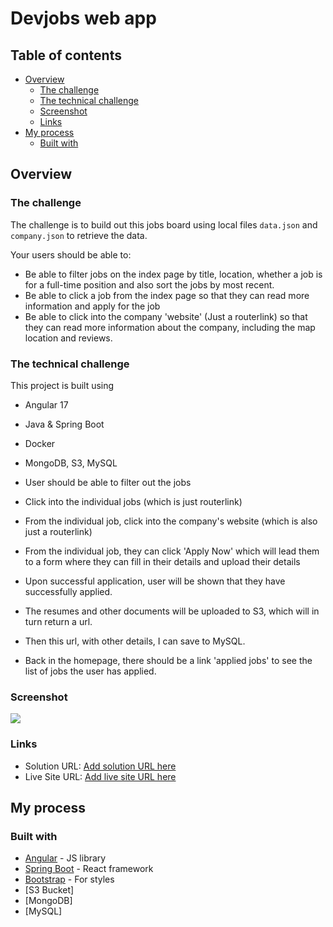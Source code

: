 # Devjobs web app

## Table of contents

- [Overview](#overview)
  - [The challenge](#the-challenge)
  - [The technical challenge](#the-technical-challenge)
  - [Screenshot](#screenshot)
  - [Links](#links)
- [My process](#my-process)
  - [Built with](#built-with)

## Overview

### The challenge

The challenge is to build out this jobs board using local files `data.json` and `company.json` to retrieve the data. 

Your users should be able to:

- Be able to filter jobs on the index page by title, location, whether a job is for a full-time position and also sort the jobs by most recent.
- Be able to click a job from the index page so that they can read more information and apply for the job
- Be able to click into the company 'website' (Just a routerlink) so that they can read more information about the company, including the map location and reviews.

### The technical challenge

This project is built using 
- Angular 17
- Java & Spring Boot
- Docker
- MongoDB, S3, MySQL

- User should be able to filter out the jobs
- Click into the individual jobs (which is just routerlink)
- From the individual job, click into the company's website (which is also just a routerlink)
- From the individual job, they can click 'Apply Now' which will lead them to a form where they can fill in their details and upload their details
- Upon successful application, user will be shown that they have successfully applied.
- The resumes and other documents will be uploaded to S3, which will in turn return a url.
- Then this url, with other details, I can save to MySQL.
- Back in the homepage, there should be a link 'applied jobs' to see the list of jobs the user has applied.

### Screenshot

![](./screenshot.jpg)

### Links

- Solution URL: [Add solution URL here](https://your-solution-url.com)
- Live Site URL: [Add live site URL here](https://your-live-site-url.com)

## My process

### Built with

- [Angular](https://reactjs.org/) - JS library
- [Spring Boot](https://nextjs.org/) - React framework
- [Bootstrap](https://styled-components.com/) - For styles
- [S3 Bucket]
- [MongoDB]
- [MySQL]